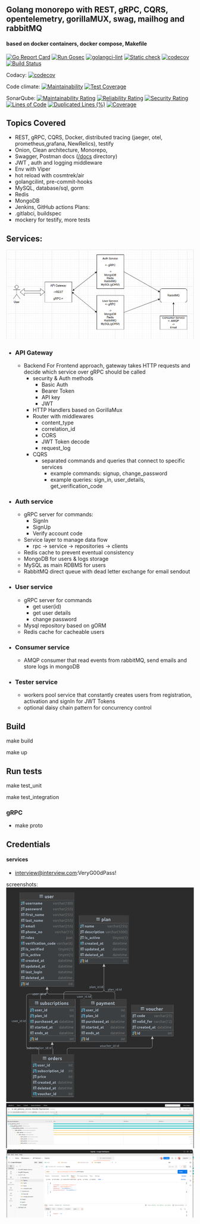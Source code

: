 ## Golang monorepo with REST, gRPC, CQRS, opentelemetry, gorillaMUX, swag, mailhog and rabbitMQ 
#### based on docker containers, docker compose, Makefile 

[![Go Report Card](https://goreportcard.com/badge/github.com/RafalSalwa/auth-api)](https://goreportcard.com/report/github.com/RafalSalwa/auth-api)
[![Run Gosec](https://github.com/RafalSalwa/interview-srv-go/actions/workflows/gosec.yml/badge.svg)](https://github.com/RafalSalwa/interview-srv-go/actions/workflows/gosec.yml)
[![golangci-lint](https://github.com/RafalSalwa/auth-api/actions/workflows/golangci-lint.yml/badge.svg)](https://github.com/RafalSalwa/auth-api/actions/workflows/golangci-lint.yml)
[![Static check](https://github.com/RafalSalwa/auth-api/actions/workflows/staticcheck.yml/badge.svg)](https://github.com/RafalSalwa/auth-api/actions/workflows/staticcheck.yml)
[![codecov](https://codecov.io/gh/RafalSalwa/interview-srv-go/graph/badge.svg?token=T0DZIOYDR8)](https://codecov.io/gh/RafalSalwa/interview-srv-go)
[![Build Status](https://jenkins.salwa.com.pl/job/Auth-Api/badge/icon?subject=Jenkins)](https://jenkins.salwa.com.pl/job/Auth-Api/)

Codacy:
[![codecov](https://codecov.io/gh/RafalSalwa/auth-api/graph/badge.svg?token=T0DZIOYDR8)](https://codecov.io/gh/RafalSalwa/auth-api)

Code climate:
[![Maintainability](https://api.codeclimate.com/v1/badges/a2df28f0afa241c0d07b/maintainability)](https://codeclimate.com/github/RafalSalwa/auth-api/maintainability)
[![Test Coverage](https://api.codeclimate.com/v1/badges/a2df28f0afa241c0d07b/test_coverage)](https://codeclimate.com/github/RafalSalwa/auth-api/test_coverage)


SonarQube:
[![Maintainability Rating](https://sonarcloud.io/api/project_badges/measure?project=RafalSalwa_auth-api&metric=sqale_rating)](https://sonarcloud.io/summary/new_code?id=RafalSalwa_auth-api)
[![Reliability Rating](https://sonarcloud.io/api/project_badges/measure?project=RafalSalwa_auth-api&metric=reliability_rating)](https://sonarcloud.io/summary/new_code?id=RafalSalwa_auth-api)
[![Security Rating](https://sonarcloud.io/api/project_badges/measure?project=RafalSalwa_auth-api&metric=security_rating)](https://sonarcloud.io/summary/new_code?id=RafalSalwa_auth-api)
[![Lines of Code](https://sonarcloud.io/api/project_badges/measure?project=RafalSalwa_auth-api&metric=ncloc)](https://sonarcloud.io/summary/new_code?id=RafalSalwa_auth-api)
[![Duplicated Lines (%)](https://sonarcloud.io/api/project_badges/measure?project=RafalSalwa_auth-api&metric=duplicated_lines_density)](https://sonarcloud.io/summary/new_code?id=RafalSalwa_auth-api)
[![Coverage](https://sonarcloud.io/api/project_badges/measure?project=RafalSalwa_auth-api&metric=coverage)](https://sonarcloud.io/summary/new_code?id=RafalSalwa_auth-api)


## Topics Covered
- REST, gRPC, CQRS, Docker, distributed tracing (jaeger, otel, prometheus,grafana, NewRelics), testify
- Onion, Clean architecture, Monorepo,
- Swagger, Postman docs ([/docs](docs) directory)
- JWT , auth and logging middleware
- Env with Viper
- hot reload with cosmtrek/air
- golangcilint, pre-commit-hooks
- MySQL, database/sql, gorm
- Redis
- MongoDB
- Jenkins, GitHub actions
  Plans:
- .gitlabci, buildspec
- mockery for testify, more tests


## Services:
![arch](docs/go_arch.png)
- ### API Gateway
  - Backend For Frontend approach, gateway takes HTTP requests and decide which service over gRPC should be called
    - security & Auth methods 
      - Basic Auth
      - Bearer Token
      - API key
      - JWT
    - HTTP Handlers based on GorillaMux
    - Router with middlewares
      - content_type
      - correlation_id
      - CORS
      - JWT Token decode
      - request_log
    - CQRS
      - separated commands and queries that connect to specific services
        - example commands: signup, change_password
        - example queries: sign_in, user_details, get_verification_code
- ### Auth service
  - gRPC server for commands:
    - SignIn
    - SignUp
    - Verify  account code
  - Service layer to manage data flow
    - rpc -> service -> repositories -> clients
  - Redis cache to prevent eventual consistency
  - MongoDB for users & logs storage
  - MySQL as main RDBMS for users
  - RabbitMQ direct queue with dead letter exchange for email sendout
- ### User service
  - gRPC server for commands 
    - get user(id)
    - get user details
    - change password
  - Mysql repository based on gORM
  - Redis cache for cacheable users
- ### Consumer service
  - AMQP consumer that read events from rabbitMQ, send emails and store logs in mongoDB

- ### Tester service
  - workers pool service that constantly creates users from registration, activation and signIn for JWT Tokens
  - optional daisy chain pattern for concurrency control
  

## Build
make build

make up

## Run tests
make test_unit

make test_integration

### gRPC
- make proto

## Credentials
#### services
- interview@interview.com:VeryG00dPass!


screenshots:
![db](docs/db_design.png)
![jaeger](docs/jaeger.png)
![postman](docs/postman.png)